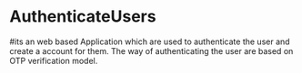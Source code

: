 # AuthenticateUsers
#its an web based Application which are used to authenticate the user and create a account for them.
The way of authenticating the user are based on OTP verification model.
